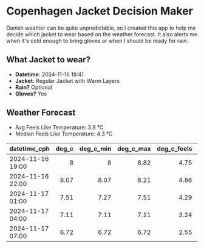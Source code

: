 
# Copenhagen Jacket Decision Maker

Danish weather can be quite unpredictable, so I created this app to help me decide which jacket to wear based on the weather forecast. 
It also alerts me when it's cold enough to bring gloves or when I should be ready for rain.

## What Jacket to wear?

- **Datetime**: 2024-11-16 18:41
- **Jacket**: Regular Jacket with Warm Layers
- **Rain?** Optional
- **Gloves?** Yes

## Weather Forecast
- Avg Feels Like Temperature: 3.9 °C
- Median Feels Like Temperature: 4.3 °C

| datetime_cph     |   deg_c |   deg_c_min |   deg_c_max |   deg_c_feels | weather   | wind   | rain   |
|:-----------------|--------:|------------:|------------:|--------------:|:----------|:-------|:-------|
| 2024-11-16 19:00 |    8    |        8    |        8.82 |          4.75 | Clouds    | High   | None   |
| 2024-11-16 22:00 |    8.07 |        8.07 |        8.21 |          4.86 | Clouds    | High   | None   |
| 2024-11-17 01:00 |    7.51 |        7.27 |        7.51 |          4.29 | Clouds    | High   | None   |
| 2024-11-17 04:00 |    7.11 |        7.11 |        7.11 |          3.24 | Rain      | High   | Low    |
| 2024-11-17 07:00 |    6.72 |        6.72 |        6.72 |          2.55 | Clouds    | High   | None   |
        